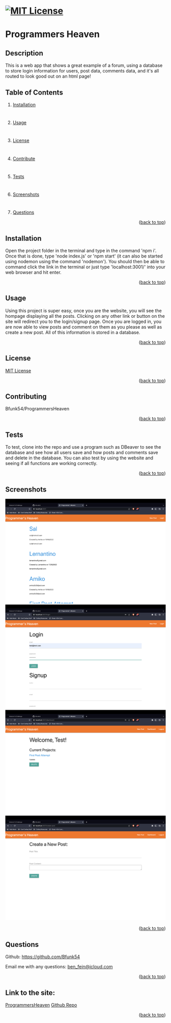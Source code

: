 # [![MIT License](https://img.shields.io/badge/License-MIT-yellow)](https://opensource.org/licenses/MIT)

# Programmers Heaven

## Description
This is a web app that shows a great example of a forum, using a database to store login information for users, post data, comments data, and it's all routed to look good out on an html page!

## Table of Contents
1. [Installation](#installation)
#
2. [Usage](#usage)
#
3. [License](#license)
#
4. [Contribute](#contributing)
#
5. [Tests](#tests)
#
6. [Screenshots](#screenshots)
#
7. [Questions](#questions)

<p align="right">(<a href="#mit-license">back to top</a>)</p>

## Installation
Open the project folder in the terminal and type in the command 'npm i'. Once that is done, type 'node index.js' or 'npm start' (it can also be started using nodemon using the command 'nodemon'). You should then be able to command click the link in the terminal or just type 'localhost:3001/' into your web browser and hit enter.
<p align="right">(<a href="#mit-license">back to top</a>)</p>

## Usage
Using this project is super easy, once you are the website, you will see the hompage displaying all the posts. Clicking on any other link or button on the site will redirect you to the login/signup page. Once you are logged in, you are now able to view posts and comment on them as you please as well as create a new post. All of this information is stored in a database.
<p align="right">(<a href="#mit-license">back to top</a>)</p>

## License
[MIT License](https://opensource.org/licenses/MIT)
<p align="right">(<a href="#mit-license">back to top</a>)</p>

## Contributing
Bfunk54/ProgrammersHeaven
<p align="right">(<a href="#mit-license">back to top</a>)</p>

## Tests
To test, clone into the repo and use a program such as DBeaver to see the database and see how all users save and how posts and comments save and delete in the database. You can also test by using the website and seeing if all functions are working correctly.
<p align="right">(<a href="#mit-license">back to top</a>)</p>

## Screenshots
![](./screenshots/ProgrammersHeaven1.png)
![](./screenshots/ProgrammersHeaven2.png)
![](./screenshots/ProgrammersHeaven3.png)
![](./screenshots/ProgrammersHeaven4.png)
<p align="right">(<a href="mit-license">back to top</a>)</p>

## Questions
Github: https://github.com/Bfunk54

Email me with any questions: ben_fein@icloud.com
<p align="right">(<a href="#mit-license">back to top</a>)</p>

## Link to the site:
[ProgrammersHeaven](https://programmersheaven.herokuapp.com/)
[Github Repo](https://github.com/Bfunk54/ProgrammersHeaven)
<p align="right">(<a href="#mit-license">back to top</a>)</p>
